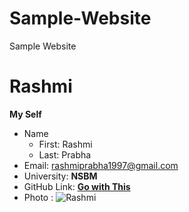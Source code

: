 # Sample-Website
Sample Website
  

# Rashmi 
**My Self**
* Name
     * First: Rashmi
  * Last: Prabha
* Email: rashmiprabha1997@gmail.com
* University:   **NSBM**
* GitHub Link:  [**Go with This**](https://github.com/rashmiee/)
* Photo : ![Rashmi](F:\Pictures/img_0052)

